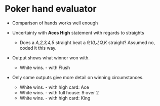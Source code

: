 ﻿# Poker hand evaluator
 * Comparison of hands works well enough
 * Uncertainty with **Aces High** statement with regards to straights
 
    * Does a *A,2,3,4,5* straight beat a *9,10,J,Q,K* straight? Assumed no, coded it this way.    

* Output shows what winner won with.

    * White wins. - with Flush
    
* Only some outputs give more detail on winning circumstances.

    * White wins. - with high card: Ace
    * White wins. - with full house: 9 over 2
    * White wins. - with high card: King